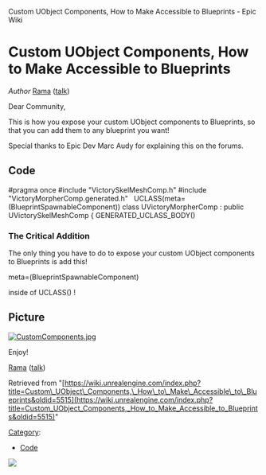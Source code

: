 Custom UObject Components, How to Make Accessible to Blueprints - Epic Wiki                    

Custom UObject Components, How to Make Accessible to Blueprints
===============================================================

_Author_ [Rama](/User:Rama "User:Rama") ([talk](/User_talk:Rama "User talk:Rama"))

Dear Community,

This is how you expose your custom UObject components to Blueprints, so that you can add them to any blueprint you want!

Special thanks to Epic Dev Marc Audy for explaining this on the forums.

Code
----

#pragma once
#include "VictorySkelMeshComp.h"
#include "VictoryMorpherComp.generated.h"
 
UCLASS(meta\=(BlueprintSpawnableComponent))
class UVictoryMorpherComp : public UVictorySkelMeshComp
{
	GENERATED\_UCLASS\_BODY()

### The Critical Addition

The only thing you have to do to expose your custom UObject components to Blueprints is add this!

 meta=(BlueprintSpawnableComponent)

inside of UCLASS() !

Picture
-------

[![CustomComponents.jpg](https://d26ilriwvtzlb.cloudfront.net/e/e0/CustomComponents.jpg)](/File:CustomComponents.jpg)

Enjoy!

[Rama](/User:Rama "User:Rama") ([talk](/User_talk:Rama "User talk:Rama"))

Retrieved from "[https://wiki.unrealengine.com/index.php?title=Custom\_UObject\_Components,\_How\_to\_Make\_Accessible\_to\_Blueprints&oldid=5515](https://wiki.unrealengine.com/index.php?title=Custom_UObject_Components,_How_to_Make_Accessible_to_Blueprints&oldid=5515)"

[Category](/Special:Categories "Special:Categories"):

*   [Code](/Category:Code "Category:Code")

  ![](https://tracking.unrealengine.com/track.png)